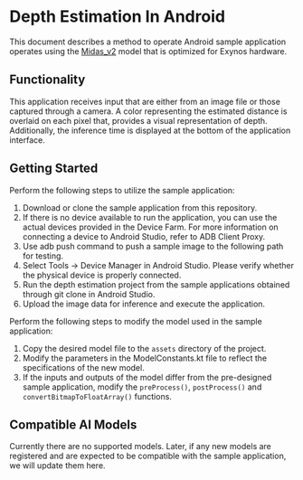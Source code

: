 # Depth Estimation In Android
This document describes a method to operate Android sample application operates using the [Midas_v2](https://prd.ai-studio-farm.com/kr/solution/ai/models/detail/73bcae23-4a07-4df9-b0c5-80504427c11c) model that is optimized for Exynos hardware.

## Functionality
This application receives input that are either from an image file or those captured through a camera.
A color representing the estimated distance is overlaid on each pixel that, provides a visual representation of depth.
Additionally, the inference time is displayed at the bottom of the application interface.

## Getting Started
Perform the following steps to utilize the sample application:
1.	Download or clone the sample application from this repository.
2.  If there is no device available to run the application, you can use the actual devices provided in the Device Farm. 
    For more information on connecting a device to Android Studio, refer to ADB Client Proxy.
3.  Use adb push command to push a sample image to the following path for testing.
4.  Select Tools → Device Manager in Android Studio. Please verify whether the physical device is properly connected.
5.  Run the depth estimation project from the sample applications obtained through git clone in Android Studio.
6.  Upload the image data for inference and execute the application.

Perform the following steps to modify the model used in the sample application:
1.	Copy the desired model file to the `assets` directory of the project.
2.	Modify the parameters in the ModelConstants.kt file to reflect the specifications of the new model.
3.	If the inputs and outputs of the model differ from the pre-designed sample application, modify the `preProcess()`, `postProcess()` and `convertBitmapToFloatArray()` functions.

## Compatible AI Models
Currently there are no supported models.
Later, if any new models are registered and are expected to be compatible with the sample application, we will update them here.
